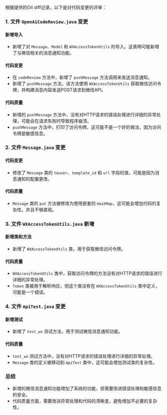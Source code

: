 根据提供的Git diff记录，以下是对代码变更的评审：

### 1. 文件 `OpenAiCodeReview.java` 变更

#### 新增导入
- 新增了对 `Message`、`Model` 和 `WXAccessTokenUtils` 的导入。这表明可能新增了与微信相关的消息通知功能。

#### 代码变更
- 在 `codeReview` 方法中，新增了 `pushMessage` 方法调用来发送消息通知。
- 新增了 `pushMessage` 方法，该方法使用 `WXAccessTokenUtils` 获取微信访问令牌，并构建消息内容发送POST请求到微信API。

#### 代码质量
- 新增的 `pushMessage` 方法中，没有对HTTP请求的错误处理进行详细的异常处理，可能会在请求失败时导致程序崩溃。
- `pushMessage` 方法中，打印了访问令牌，这可能不是一个好的做法，因为访问令牌是敏感信息。

### 2. 文件 `Message.java` 变更

#### 代码变更
- 修改了 `Message` 类的 `touser`、`template_id` 和 `url` 字段的值，可能是因为消息通知的配置更改。

#### 代码质量
- `Message` 类的 `put` 方法被修改为使用嵌套的 `HashMap`，这可能会增加代码的复杂性，并且不够直观。

### 3. 文件 `WXAccessTokenUtils.java` 新增

#### 新增类和方法
- 新增了 `WXAccessTokenUtils` 类，用于获取微信访问令牌。

#### 代码质量
- `WXAccessTokenUtils` 类中，获取访问令牌的方法没有对HTTP请求的错误进行详细的异常处理。
- `Token` 类被用于解析响应，但这个类没有在 `WXAccessTokenUtils` 类中定义，可能是一个错误。

### 4. 文件 `ApiTest.java` 变更

#### 新增测试
- 新增了 `test_wx` 测试方法，用于测试微信消息通知功能。

#### 代码质量
- `test_wx` 测试方法中，没有对HTTP请求的错误处理进行详细的异常处理。
- `Message` 类的定义被移动到 `ApiTest` 类中，这可能会增加测试类的复杂性。

### 总结
- 新增的微信消息通知功能增加了系统的功能，但需要改进错误处理和敏感信息的安全。
- 代码质量方面，需要改进异常处理和代码的清晰度，避免增加不必要的复杂性。